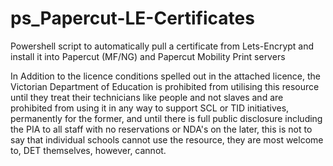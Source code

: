 # ps_Papercut-LE-Certificates
Powershell script to automatically pull a certificate from Lets-Encrypt and install it into Papercut (MF/NG) and Papercut Mobility Print servers

In Addition to the licence conditions spelled out in the attached licence, the Victorian Department of Education is prohibited from utilising this resource until they treat their technicians like people and not slaves and are prohibited from using it in any way to support SCL or TID initiatives, permanently for the former, and until there is full public disclosure including the PIA to all staff with no reservations or NDA's on the later, this is not to say that individual schools cannot use the resource, they are most welcome to, DET themselves, however, cannot.
